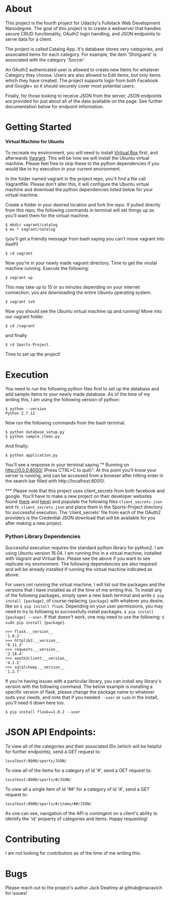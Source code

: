 # About
This project is the fourth project for Udacity's Fullstack Web Development Nanodegree.  The goal of this project is to create a webserver that handles secure CRUD functionality, OAuth2 login handling, and JSON endpoints to serve data for a client.

The project is called Catalog App.  It's database stores very categories, and associated items for each category.  For example, the item 'Shinguard' is associated with the category 'Soccer'.

An OAuth2 authenicated user is allowed to create new Items for whatever Category they choose.  Users are also allowed to Edit items, but only items which they have created.  The project supports login from both Facebook and Google+ so it should securely cover most potential users.

Finally, for those looking to receive JSON from the server, JSON endpoints are provided for just about all of the data available on the page.  See further documentation below for endpoint information.


# Getting Started
#### Virtual Machine for Ubuntu
To recreate my environment, you will need to install [Viritual Box](https://www.virtualbox.org/wiki/Downloads) first, and afterwards [Vagrant](https://www.vagrantup.com/downloads.html).  This will be how we will install the Ubuntu virtual machine.  Please feel free to skip these to the python dependencies if you would like to try execution in your current environment.  

In the folder named vagrant in the project repo, you'll find a file call Vagrantfile.  Please don't alter this, it will configure the Ubuntu virtual machine and download the python dependencies listed below for your virtual machine.

Create a folder in your desired location and fork the repo.  If pulled directly from this repo, the following commands in terminal will set things up as you'll want them for the virtual machine.
```
$ mkdir vagrant/catalog
$ mv * vagrant/catalog
```
(you'll get a friendly message from bash saying you can't move vagrant into itself!)
```
$ cd vagrant
```

Now you're in your newly made vagrant directory.  Time to get the virutal machine running.
Execute the following:
```
$ vagrant up
```
This may take up to 15 or so minutes depending on your internet connection; you are downloading the entire Ubuntu operating system.
```
$ vagrant ssh
```
Now you should see the Ubuntu virtual machine up and running!  Move into our vagrant folder.
```
$ cd /vagrant
```

and finally
```
$ cd Sports-Project.
```
Time to set up the project!

# Execution
You need to run the following python files first to set up the database and add sample items to your newly made database.  As of the time of my writing this, I am using the following version of python:
```
$ python --version
Python 2.7.12
```
Now run the following commands from the bash terminal.
```
$ python database_setup.py
$ python sample_items.py
```

And finally:
```
$ python application.py
```

You'll see a response in your terminal saying "* Running on http://0.0.0:8000/ (Press CTRL+C to quit)".  At this point you'll know your server is running, and can be accessed from a browser after hitting enter in the search bar filled with http://localhost:8000/.

*** Please note that this project uses client_secrets from both facebook and google.  You'll have to make a new project on their developer websites found ([here](https://developers.facebook.com/) and [here](https://developers.google.com/oauthplayground/)) and populate the following files `client_secrets.json` and `fb_client_secrets.json` and place them in the Sports-Project directory for successful execution.  The 'client_secrets' file from each of the OAuth2 providers is the Credential JSON download that will be available for you after making a new project.

### Python Library Dependencies

Successful execution requires the standard python library for python2.  I am using Ubuntu version 16.04.  I am running this in a virtual machine, installed with Vagrant and Virtual Box.  Please see the above if you want to see replicate my environment. The following dependencies are also required and will be already installed if running the virtual machine indicated as above.

For users not running the virtual machine, I will list out the packages and the versions that I have installed as of the time of me writing this.  To install any of the following packages, simply open a new bash terminal and write `$ pip install {package}`, of course replacing `{package}` with whatever you desire, like so `$ pip install flask`.  Depending on your user permissions, you may need to try to following to successfully install packages. `$ pip install {package} --user`.  If that doesn't work, one may need to use the following: `$ sudo pip install {package}`.
```
>>> flask.__version__
'1.0.2'
>>> httplib2.__version__
'0.11.3'
>>> requests.__version__
'2.18.4'
>>> oauth2client.__version__
'4.1.2'
>>> sqlalchemy.__version__
'1.2.7'
```

If you're having issues with a particular library, you can install any library's version with the following command. The below example is installing a specific version of flask, please change the package name to whatever suits your needs, and note that if you needed `--user` or `sudo` in the install, you'll need it down here too.

```
$ pip install flask==1.0.2 --user
```

# JSON API Endpoints:
To view all of the categories and their associated IDs (which will be helpful for further endpoints), send a GET request to:
```
localhost:8000/sports/JSON/
```

To view all of the items for a category of id '#', send a GET request to:
```
localhost:8000/sports/#/JSON/
```

To view all a single item of id '##' for a category of id '#', send a GET request to:
```
localhost:8000/sports/#/items/##/JSON/
```

As one can see, navigation of the API is contingent on a client's ability to identify the 'id' property of categories and items.  Happy requesting!

# Contributing
I am not looking for contributors as of the time of me writing this.
# Bugs
Please reach out to the project's author Jack Dealtrey at github@macavich for issues!
